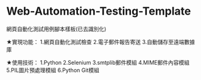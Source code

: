 # Web-Automation-Testing-Template
網頁自動化測試用例腳本樣板(已去識別化)

★實現功能：
1.網頁自動化測試檢查
2.電子郵件報告寄送
3.自動儲存至遠端數據庫

★使用技術：
1.Python
2.Selenium
3.smtplib郵件模組
4.MIME郵件內容模組
5.PIL圖片預處理模組
6.Python Git模組

